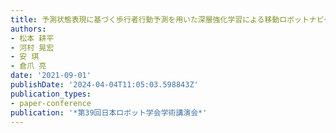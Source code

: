 ```yaml
---
title: 予測状態表現に基づく歩行者行動予測を用いた深層強化学習による移動ロボットナビゲーション
authors:
- 松本 耕平
- 河村 晃宏
- 安 琪
- 倉爪 亮
date: '2021-09-01'
publishDate: '2024-04-04T11:05:03.598843Z'
publication_types:
- paper-conference
publication: '*第39回日本ロボット学会学術講演会*'
---
```

